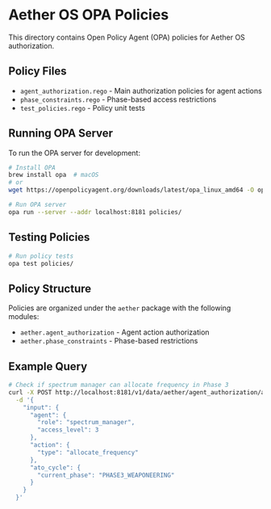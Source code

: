 # Aether OS OPA Policies

This directory contains Open Policy Agent (OPA) policies for Aether OS authorization.

## Policy Files

- `agent_authorization.rego` - Main authorization policies for agent actions
- `phase_constraints.rego` - Phase-based access restrictions
- `test_policies.rego` - Policy unit tests

## Running OPA Server

To run the OPA server for development:

```bash
# Install OPA
brew install opa  # macOS
# or
wget https://openpolicyagent.org/downloads/latest/opa_linux_amd64 -O opa

# Run OPA server
opa run --server --addr localhost:8181 policies/
```

## Testing Policies

```bash
# Run policy tests
opa test policies/
```

## Policy Structure

Policies are organized under the `aether` package with the following modules:

- `aether.agent_authorization` - Agent action authorization
- `aether.phase_constraints` - Phase-based restrictions

## Example Query

```bash
# Check if spectrum manager can allocate frequency in Phase 3
curl -X POST http://localhost:8181/v1/data/aether/agent_authorization/allow \
  -d '{
    "input": {
      "agent": {
        "role": "spectrum_manager",
        "access_level": 3
      },
      "action": {
        "type": "allocate_frequency"
      },
      "ato_cycle": {
        "current_phase": "PHASE3_WEAPONEERING"
      }
    }
  }'
```
